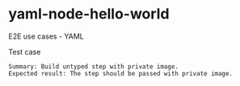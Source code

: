 # yaml-node-hello-world
E2E use cases - YAML

Test case
```
Summary: Build untyped step with private image.
Expected result: The step should be passed with private image.
```
